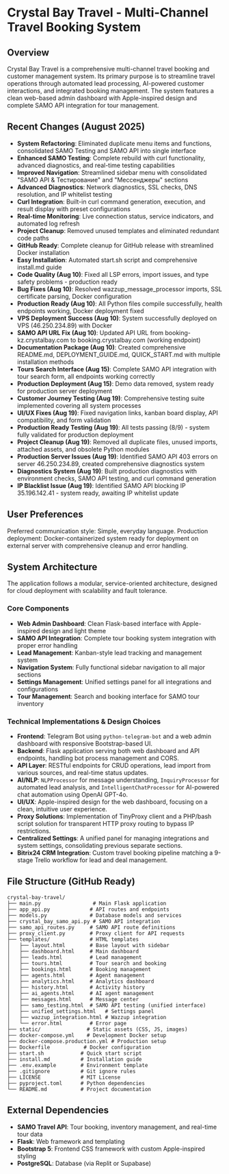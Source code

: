 # Crystal Bay Travel - Multi-Channel Travel Booking System

## Overview

Crystal Bay Travel is a comprehensive multi-channel travel booking and customer management system. Its primary purpose is to streamline travel operations through automated lead processing, AI-powered customer interactions, and integrated booking management. The system features a clean web-based admin dashboard with Apple-inspired design and complete SAMO API integration for tour management.

## Recent Changes (August 2025)

- **System Refactoring**: Eliminated duplicate menu items and functions, consolidated SAMO Testing and SAMO API into single interface
- **Enhanced SAMO Testing**: Complete rebuild with curl functionality, advanced diagnostics, and real-time testing capabilities
- **Improved Navigation**: Streamlined sidebar menu with consolidated "SAMO API & Тестирование" and "Мессенджеры" sections
- **Advanced Diagnostics**: Network diagnostics, SSL checks, DNS resolution, and IP whitelist testing
- **Curl Integration**: Built-in curl command generation, execution, and result display with preset configurations
- **Real-time Monitoring**: Live connection status, service indicators, and automated log refresh
- **Project Cleanup**: Removed unused templates and eliminated redundant code paths
- **GitHub Ready**: Complete cleanup for GitHub release with streamlined Docker installation
- **Easy Installation**: Automated start.sh script and comprehensive install.md guide
- **Code Quality (Aug 10)**: Fixed all LSP errors, import issues, and type safety problems - production ready
- **Bug Fixes (Aug 10)**: Resolved wazzup_message_processor imports, SSL certificate parsing, Docker configuration
- **Production Ready (Aug 10)**: All Python files compile successfully, health endpoints working, Docker deployment fixed
- **VPS Deployment Success (Aug 10)**: System successfully deployed on VPS (46.250.234.89) with Docker
- **SAMO API URL Fix (Aug 10)**: Updated API URL from booking-kz.crystalbay.com to booking.crystalbay.com (working endpoint)
- **Documentation Package (Aug 10)**: Created comprehensive README.md, DEPLOYMENT_GUIDE.md, QUICK_START.md with multiple installation methods
- **Tours Search Interface (Aug 15)**: Complete SAMO API integration with tour search form, all endpoints working correctly
- **Production Deployment (Aug 15)**: Demo data removed, system ready for production server deployment
- **Customer Journey Testing (Aug 19)**: Comprehensive testing suite implemented covering all system processes
- **UI/UX Fixes (Aug 19)**: Fixed navigation links, kanban board display, API compatibility, and form validation
- **Production Ready Testing (Aug 19)**: All tests passing (8/9) - system fully validated for production deployment
- **Project Cleanup (Aug 19)**: Removed all duplicate files, unused imports, attached assets, and obsolete Python modules
- **Production Server Issues (Aug 19)**: Identified SAMO API 403 errors on server 46.250.234.89, created comprehensive diagnostics system
- **Diagnostics System (Aug 19)**: Built production diagnostics with environment checks, SAMO API testing, and curl command generation
- **IP Blacklist Issue (Aug 19)**: Identified SAMO API blocking IP 35.196.142.41 - system ready, awaiting IP whitelist update

## User Preferences

Preferred communication style: Simple, everyday language.
Production deployment: Docker-containerized system ready for deployment on external server with comprehensive cleanup and error handling.

## System Architecture

The application follows a modular, service-oriented architecture, designed for cloud deployment with scalability and fault tolerance.

### Core Components
- **Web Admin Dashboard**: Clean Flask-based interface with Apple-inspired design and light theme
- **SAMO API Integration**: Complete tour booking system integration with proper error handling
- **Lead Management**: Kanban-style lead tracking and management system
- **Navigation System**: Fully functional sidebar navigation to all major sections
- **Settings Management**: Unified settings panel for all integrations and configurations
- **Tour Management**: Search and booking interface for SAMO tour inventory

### Technical Implementations & Design Choices
- **Frontend**: Telegram Bot using `python-telegram-bot` and a web admin dashboard with responsive Bootstrap-based UI.
- **Backend**: Flask application serving both web dashboard and API endpoints, handling bot process management and CORS.
- **API Layer**: RESTful endpoints for CRUD operations, lead import from various sources, and real-time status updates.
- **AI/NLP**: `NLPProcessor` for message understanding, `InquiryProcessor` for automated lead analysis, and `IntelligentChatProcessor` for AI-powered chat automation using OpenAI GPT-4o.
- **UI/UX**: Apple-inspired design for the web dashboard, focusing on a clean, intuitive user experience.
- **Proxy Solutions**: Implementation of TinyProxy client and a PHP/bash script solution for transparent HTTP proxy routing to bypass IP restrictions.
- **Centralized Settings**: A unified panel for managing integrations and system settings, consolidating previous separate sections.
- **Bitrix24 CRM Integration**: Custom travel booking pipeline matching a 9-stage Trello workflow for lead and deal management.

## File Structure (GitHub Ready)

```
crystal-bay-travel/
├── main.py                 # Main Flask application
├── app_api.py             # API routes and endpoints  
├── models.py              # Database models and services
├── crystal_bay_samo_api.py # SAMO API integration
├── samo_api_routes.py     # SAMO API route definitions
├── proxy_client.py        # Proxy client for API requests
├── templates/             # HTML templates
│   ├── layout.html        # Base layout with sidebar
│   ├── dashboard.html     # Main dashboard
│   ├── leads.html         # Lead management
│   ├── tours.html         # Tour search and booking
│   ├── bookings.html      # Booking management
│   ├── agents.html        # Agent management
│   ├── analytics.html     # Analytics dashboard
│   ├── history.html       # Activity history
│   ├── ai_agents.html     # AI agent management
│   ├── messages.html      # Message center
│   ├── samo_testing.html  # SAMO API testing (unified interface)
│   ├── unified_settings.html   # Settings panel
│   ├── wazzup_integration.html # Wazzup integration
│   └── error.html         # Error page
├── static/               # Static assets (CSS, JS, images)
├── docker-compose.yml    # Development Docker setup
├── docker-compose.production.yml # Production setup
├── Dockerfile           # Docker configuration
├── start.sh            # Quick start script
├── install.md          # Installation guide
├── .env.example        # Environment template
├── .gitignore          # Git ignore rules
├── LICENSE             # MIT License
├── pyproject.toml      # Python dependencies
└── README.md           # Project documentation
```

## External Dependencies

- **SAMO Travel API**: Tour booking, inventory management, and real-time tour data
- **Flask**: Web framework and templating
- **Bootstrap 5**: Frontend CSS framework with custom Apple-inspired styling
- **PostgreSQL**: Database (via Replit or Supabase)
```